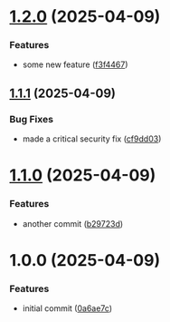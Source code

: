 # [1.2.0](https://github.com/bahag-buttf/semver/compare/v1.1.1...v1.2.0) (2025-04-09)


### Features

* some new feature ([f3f4467](https://github.com/bahag-buttf/semver/commit/f3f4467103cc090cde81797b79b9d08b256b5deb))

## [1.1.1](https://github.com/bahag-buttf/semver/compare/v1.1.0...v1.1.1) (2025-04-09)


### Bug Fixes

* made a critical security fix ([cf9dd03](https://github.com/bahag-buttf/semver/commit/cf9dd03143a87489191ce46e263e538e88c1e0ae))

# [1.1.0](https://github.com/bahag-buttf/semver/compare/v1.0.0...v1.1.0) (2025-04-09)


### Features

* another commit ([b29723d](https://github.com/bahag-buttf/semver/commit/b29723df68f3708620db2ebbe4eda7a9a6c72c1f))

# 1.0.0 (2025-04-09)


### Features

* initial commit ([0a6ae7c](https://github.com/bahag-buttf/semver/commit/0a6ae7c90aa5f4c94d2480ae482641adf773d864))

